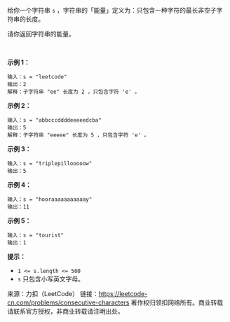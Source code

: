 给你一个字符串 ```s``` ，字符串的「能量」定义为：只包含一种字符的最长非空子字符串的长度。

请你返回字符串的能量。

 

**示例 1：**
```
输入：s = "leetcode"
输出：2
解释：子字符串 "ee" 长度为 2 ，只包含字符 'e' 。
```
**示例 2：**
```
输入：s = "abbcccddddeeeeedcba"
输出：5
解释：子字符串 "eeeee" 长度为 5 ，只包含字符 'e' 。
```
**示例 3：**
```
输入：s = "triplepillooooow"
输出：5
```
**示例 4：**
```
输入：s = "hooraaaaaaaaaaay"
输出：11
```
**示例 5：**
```
输入：s = "tourist"
输出：1
```

**提示：**

* ```1 <= s.length <= 500```
* ```s``` 只包含小写英文字母。

来源：力扣（LeetCode）
链接：https://leetcode-cn.com/problems/consecutive-characters
著作权归领扣网络所有。商业转载请联系官方授权，非商业转载请注明出处。
